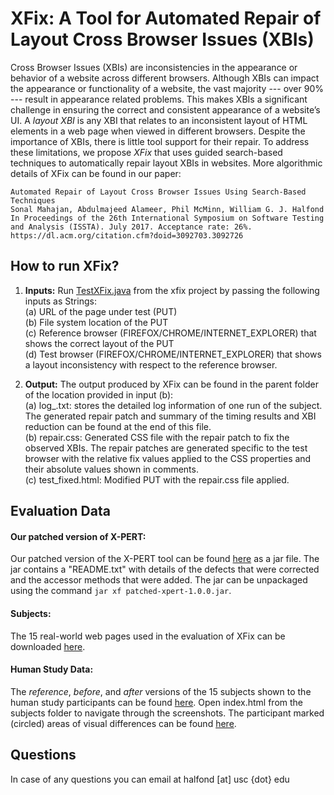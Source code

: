 # XFix: A Tool for Automated Repair of Layout Cross Browser Issues (XBIs)

Cross Browser Issues (XBIs) are inconsistencies in the appearance or behavior of a website across different browsers. Although XBIs can impact the appearance or functionality of a website, the vast majority --- over 90% --- result in appearance related problems. This makes XBIs a significant challenge in ensuring the correct and consistent appearance of a website’s UI. A *layout XBI* is any XBI that relates to an inconsistent layout of HTML elements in a web page when viewed in different browsers. Despite the importance of XBIs, there is little tool support for their repair. To address these limitations, we propose *XFix* that uses guided search-based techniques to automatically repair layout XBIs in websites. More algorithmic details of XFix can be found in our paper:
```
Automated Repair of Layout Cross Browser Issues Using Search-Based Techniques
Sonal Mahajan, Abdulmajeed Alameer, Phil McMinn, William G. J. Halfond
In Proceedings of the 26th International Symposium on Software Testing and Analysis (ISSTA). July 2017. Acceptance rate: 26%.
https://dl.acm.org/citation.cfm?doid=3092703.3092726
```
## How to run XFix?
1. **Inputs:** Run  [TestXFix.java](https://github.com/sonalmahajan/xfix/blob/master/src/test/java/eval/TestXFix.java) from the xfix project by passing the following inputs as Strings:<br />
	(a) URL of the page under test (PUT)<br />
	(b) File system location of the PUT<br />
	(c) Reference browser (FIREFOX/CHROME/INTERNET_EXPLORER) that shows the correct layout of the PUT<br />
	(d) Test browser (FIREFOX/CHROME/INTERNET_EXPLORER) that shows a layout inconsistency with respect to the reference browser.

2. **Output:** The output produced by XFix can be found in the parent folder of the location provided in input (b):<br />
	(a) log_<timestamp>.txt: stores the detailed log information of one run of the subject. The generated repair patch and summary of the timing results and XBI reduction can be found at the end of this file.<br />
	(b) repair.css: Generated CSS file with the repair patch to fix the observed XBIs. The repair patches are generated specific to the test browser with the relative fix values applied to the CSS properties and their absolute values shown in comments.<br />
	(c) test_fixed.html: Modified PUT with the repair.css file applied.
	
## Evaluation Data
#### Our patched version of X-PERT: 
Our patched version of the X-PERT tool can be found [here](https://github.com/USC-SQL/xfix/tree/master/src/main/resources/libs) as a jar file. The jar contains a "README.txt" with details of the defects that were corrected and the accessor methods that were added. The jar can be unpackaged using the command `jar xf patched-xpert-1.0.0.jar`.

#### Subjects: 
The 15 real-world web pages used in the evaluation of XFix can be downloaded [here](https://drive.google.com/file/d/0B5pAs3GeZs4sRXhQYWtPUmc2LXc/view?usp=sharing).

#### Human Study Data: 
The *reference*, *before*, and *after* versions of the 15 subjects shown to the human study participants can be found [here](https://drive.google.com/open?id=0B5pAs3GeZs4sbFdfWG4wdXdabk0). Open index.html from the subjects folder to navigate through the screenshots. The participant marked (circled) areas of visual differences can be found [here](https://drive.google.com/open?id=0B5pAs3GeZs4sZUZBX2lSRHZLdU0).

## Questions
In case of any questions you can email at halfond [at] usc {dot} edu
